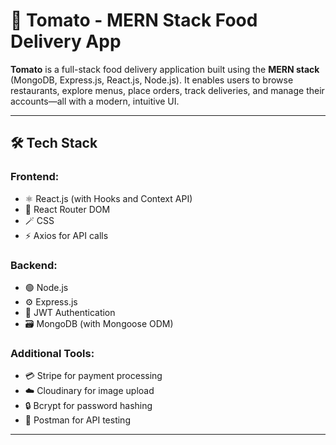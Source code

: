 # 🍅 Tomato - MERN Stack Food Delivery App

**Tomato** is a full-stack food delivery application built using the **MERN stack** (MongoDB, Express.js, React.js, Node.js). It enables users to browse restaurants, explore menus, place orders, track deliveries, and manage their accounts—all with a modern, intuitive UI.

---

## 🛠️ Tech Stack

### Frontend:
- ⚛️ React.js (with Hooks and Context API)
- 🧭 React Router DOM
- 🪄 CSS
- ⚡ Axios for API calls

### Backend:
- 🟢 Node.js
- ⚙️ Express.js
- 🔐 JWT Authentication
- 🗃️ MongoDB (with Mongoose ODM)

### Additional Tools:
- 💳 Stripe for payment processing
- ☁️ Cloudinary for image upload
- 🔒 Bcrypt for password hashing
- 🧪 Postman for API testing

---
